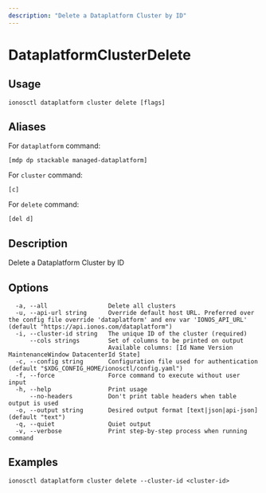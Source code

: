 ```yaml
---
description: "Delete a Dataplatform Cluster by ID"
---
```


# DataplatformClusterDelete

## Usage

```text
ionosctl dataplatform cluster delete [flags]
```

## Aliases

For `dataplatform` command:

```text
[mdp dp stackable managed-dataplatform]
```

For `cluster` command:

```text
[c]
```

For `delete` command:

```text
[del d]
```

## Description

Delete a Dataplatform Cluster by ID

## Options

```text
  -a, --all                 Delete all clusters
  -u, --api-url string      Override default host URL. Preferred over the config file override 'dataplatform' and env var 'IONOS_API_URL' (default "https://api.ionos.com/dataplatform")
  -i, --cluster-id string   The unique ID of the cluster (required)
      --cols strings        Set of columns to be printed on output 
                            Available columns: [Id Name Version MaintenanceWindow DatacenterId State]
  -c, --config string       Configuration file used for authentication (default "$XDG_CONFIG_HOME/ionosctl/config.yaml")
  -f, --force               Force command to execute without user input
  -h, --help                Print usage
      --no-headers          Don't print table headers when table output is used
  -o, --output string       Desired output format [text|json|api-json] (default "text")
  -q, --quiet               Quiet output
  -v, --verbose             Print step-by-step process when running command
```

## Examples

```text
ionosctl dataplatform cluster delete --cluster-id <cluster-id>
```

